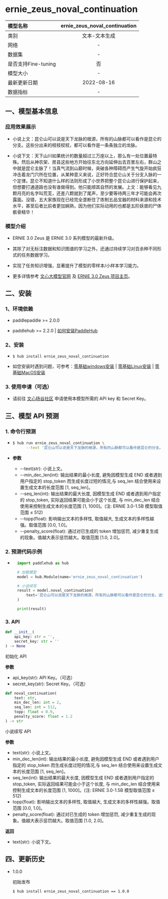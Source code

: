 # ernie_zeus_noval_continuation

|模型名称|ernie_zeus_noval_continuation|
| :--- | :---: |
|类别|文本-文本生成|
|网络|-|
|数据集|-|
|是否支持Fine-tuning|否|
|模型大小|-|
|最新更新日期|2022-08-16|
|数据指标|-|

## 一、模型基本信息
### 应用效果展示
* 小说上文：昆仑山可以说是天下龙脉的根源，所有的山脉都可以看作是昆仑的分支。这些分出来的枝枝杈杈，都可以看作是一条条独立的龙脉。

* 小说下文：天下山川如果统计的数量超过三万座以上，那么有一处位置最特殊。然后从神农架、房县这些地方开始往东北方向延伸出去百里左右，群山之中就是昆仑主脉了！当真气流到山巅时候，突破各种障碍而产生气旋开始疯狂冲击着龙门穴所在位置，从某种意义来说，正好符合昆仑山关于分支入脉的一个定律。昆仑不知道什么样的法则形成了小世界把整个昆仑山进行保护起来，但想要打通道路也没有谁做得到。他只能顺其自然的发展。上文：能够看见九颗月亮的名字叫荒芜，还差八颗就到了尾声，至少要等待两三年才可能会再次露面。没错，五大家族现在已经完全垄断住了炼制五品宝器的材料来源和技术水平，甚至后者比前者更加娴熟，因为他们实际动用的也都是五阶妖兽的尸体骸骨精华！

### 模型介绍
* ERNIE 3.0 Zeus 是 ERNIE 3.0 系列模型的最新升级。

* 其除了对无标注数据和知识图谱的学习之外，还通过持续学习对百余种不同形式的任务数据学习。

* 实现了任务知识增强，显著提升了模型的零样本/小样本学习能力。

* 更多详情参考 [文心大模型官网](https://wenxin.baidu.com/wenxin) 及 [ERNIE 3.0 Zeus 项目主页](https://wenxin.baidu.com/wenxin/modelbasedetail/ernie3_zeus)。

## 二、安装
### 1、环境依赖
* paddlepaddle >= 2.0.0

* paddlehub >= 2.2.0    | [如何安装PaddleHub](../../../../docs/docs_ch/get_start/installation.rst)

### 2、安装
  - ```shell
    $ hub install ernie_zeus_noval_continuation
    ```

* 如您安装时遇到问题，可参考：[零基础windows安装](../../../../docs/docs_ch/get_start/windows_quickstart.md)
 | [零基础Linux安装](../../../../docs/docs_ch/get_start/linux_quickstart.md) | [零基础MacOS安装](../../../../docs/docs_ch/get_start/mac_quickstart.md)

### 3. 使用申请（可选）
* 请前往 [文心旸谷社区](https://wenxin.baidu.com/moduleApi/key) 申请使用本模型所需的 API key 和 Secret Key。


## 三、模型 API 预测
### 1. 命令行预测

- ```bash
  $ hub run ernie_zeus_noval_continuation \
        --text '昆仑山可以说是天下龙脉的根源，所有的山脉都可以看作是昆仑的分支。这些分出来的枝枝杈杈，都可以看作是一条条独立的龙脉。' 
    ```

- **参数**
    * --text(str): 小说上文。
    * --min_dec_len(int): 输出结果的最小长度, 避免因模型生成 END 或者遇到用户指定的 stop_token 而生成长度过短的情况,与 seq_len 结合使用来设置生成文本的长度范围 [1, seq_len]。
    * --seq_len(int): 输出结果的最大长度, 因模型生成 END 或者遇到用户指定的 stop_token, 实际返回结果可能会小于这个长度, 与 min_dec_len 结合使用来控制生成文本的长度范围 [1, 1000]。(注: ERNIE 3.0-1.5B 模型取值范围 ≤ 512)
    * --topp(float): 影响输出文本的多样性, 取值越大, 生成文本的多样性越强。取值范围 [0.0, 1.0]。
    * --penalty_score(float): 通过对已生成的 token 增加惩罚, 减少重复生成的现象。值越大表示惩罚越大。取值范围 [1.0, 2.0]。

### 2. 预测代码示例
- ```python
    import paddlehub as hub

    # 加载模型
    model = hub.Module(name='ernie_zeus_noval_continuation')

    # 小说续写
    result = model.noval_continuation(
        text='昆仑山可以说是天下龙脉的根源，所有的山脉都可以看作是昆仑的分支。这些分出来的枝枝杈杈，都可以看作是一条条独立的龙脉。' 
    )

    print(result)
    ```

### 3. API
```python
def __init__(
    api_key: str = '', 
    secret_key: str = ''
) -> None
```
初始化 API 

**参数**
* api_key(str): API Key。（可选）
* secret_key(str): Secret Key。（可选）

```python
def noval_continuation(
    text: str,
    min_dec_len: int = 2,
    seq_len: int = 512,
    topp: float = 0.9,
    penalty_score: float = 1.2
) -> str
```
小说续写 API

**参数**
* text(str): 小说上文。
* min_dec_len(int): 输出结果的最小长度, 避免因模型生成 END 或者遇到用户指定的 stop_token 而生成长度过短的情况,与 seq_len 结合使用来设置生成文本的长度范围 [1, seq_len]。
* seq_len(int): 输出结果的最大长度, 因模型生成 END 或者遇到用户指定的 stop_token, 实际返回结果可能会小于这个长度, 与 min_dec_len 结合使用来控制生成文本的长度范围 [1, 1000]。(注: ERNIE 3.0-1.5B 模型取值范围 ≤ 512)
* topp(float): 影响输出文本的多样性, 取值越大, 生成文本的多样性越强。取值范围 [0.0, 1.0]。
* penalty_score(float): 通过对已生成的 token 增加惩罚, 减少重复生成的现象。值越大表示惩罚越大。取值范围 [1.0, 2.0]。

**返回**
* text(str): 小说下文。

## 四、更新历史
* 1.0.0 

  初始发布

  ```shell
  $ hub install ernie_zeus_noval_continuation == 1.0.0
  ```